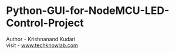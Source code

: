 # Python-GUI-for-NodeMCU-LED-Control-Project
Author - Krishnanand Kudari
<br>
visit - www.techknowlab.com
